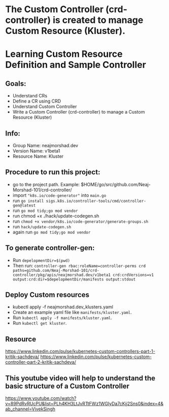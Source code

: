 
# The Custom Controller (crd-controller) is created to manage Custom Resource (Kluster). #
# Learning Custom Resource Definition and Sample Controller #


## Goals: ##
- Understand CRs
- Define a CR using CRD
- Understand Custom Controller
- Write a Custom Controller (crd-controller) to manage a Custom Resource (Kluster)

## Info: ##
- Group Name: neajmorshad.dev
- Version Name: v1beta1
- Resource Name: Kluster

## Procedure to run this project: ##
- go to the project path. Example: $HOME/go/src/github.com/Neaj-Morshad-101/crd-controller/
- import `"k8s.io/code-generator"` into `main.go`
- run `go install sigs.k8s.io/controller-tools/cmd/controller-gen@latest`
- run `go mod tidy;go mod vendor`
- run chmod +x ./hack/update-codegen.sh
- run `chmod +x vendor/k8s.io/code-generator/generate-groups.sh`
- run `hack/update-codegen.sh`
- again run `go mod tidy;go mod vendor`


## To generate controller-gen: ##
- Run `depelopmentDir=$(pwd)`
- Then run: `controller-gen rbac:roleName=controller-perms crd paths=github.com/Neaj-Morshad-101/crd-controller/pkg/apis/neajmorshad.dev/v1beta1 crd:crdVersions=v1 output:crd:dir=$depelopmentDir/manifests output:stdout`


## Deploy Custom resources ##
- kubectl apply -f neajmorshad.dev_klusters.yaml
- Create an example yaml file like `manifests/kluster.yaml`.
- Run `kubectl apply -f manifests/kluster.yaml`.
- Run `kubectl get kluster`.


## Resource ##
https://www.linkedin.com/pulse/kubernetes-custom-controllers-part-1-kritik-sachdeva/
https://www.linkedin.com/pulse/kubernetes-custom-controller-part-2-kritik-sachdeva/

## This youtube video will help to understand the basic structure of a Custom Controller ##
https://www.youtube.com/watch?v=89PdRvRUcPU&list=PLh4KH3LtJvRTtFWz1WGlyDa7cKjj2Sns0&index=4&ab_channel=VivekSingh

